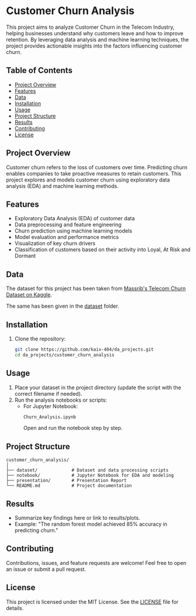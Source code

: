 # Customer Churn Analysis

This project aims to analyze Customer Churn in the Telecom Industry, helping businesses understand why customers leave and how to improve retention. By leveraging data analysis and machine learning techniques, the project provides actionable insights into the factors influencing customer churn.

## Table of Contents

- [Project Overview](#project-overview)
- [Features](#features)
- [Data](#data)
- [Installation](#installation)
- [Usage](#usage)
- [Project Structure](#project-structure)
- [Results](#results)
- [Contributing](#contributing)
- [License](#license)

## Project Overview

Customer churn refers to the loss of customers over time. Predicting churn enables companies to take proactive measures to retain customers. This project explores and models customer churn using exploratory data analysis (EDA) and machine learning methods.

## Features

- Exploratory Data Analysis (EDA) of customer data
- Data preprocessing and feature engineering
- Churn prediction using machine learning models
- Model evaluation and performance metrics
- Visualization of key churn drivers
- Classification of customers based on their activity into Loyal, At Risk and Dormant

## Data

The dataset for this project has been taken from [Massrib's Telecom Churn Dataset on Kaggle](https://www.kaggle.com/datasets/mnassrib/telecom-churn-datasets).

The same has been given in the [dataset](https://github.com/kaix-404/da_projects/tree/main/customer_churn_analysis/dataset) folder.

## Installation

1. Clone the repository:
    ```bash
    git clone https://github.com/kaix-404/da_projects.git
    cd da_projects/customer_churn_analysis
    ```

## Usage

1. Place your dataset in the project directory (update the script with the correct filename if needed).
2. Run the analysis notebooks or scripts:
    - For Jupyter Notebook:
        ```bash
        Churn_Analysis.ipynb
        ```
      Open and run the notebook step by step.

## Project Structure

```
customer_churn_analysis/
│
├── dataset/             # Dataset and data processing scripts
├── notebook/            # Jupyter Notebook for EDA and modeling
├── presentation/        # Presentation Report
└── README.md            # Project documentation
```

## Results

- Summarize key findings here or link to results/plots.
- Example: "The random forest model achieved 85% accuracy in predicting churn."

## Contributing

Contributions, issues, and feature requests are welcome! Feel free to open an issue or submit a pull request.

## License

This project is licensed under the MIT License. See the [LICENSE](../LICENSE) file for details.
